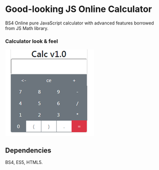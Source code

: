 # Good-looking JS Online Calculator

BS4 Online pure JavaScript calculator with advanced features borrowed from JS Math library.

### Calculator look & feel

![Advanced JavaScript Calculator](https://github.com/FedirM/JSCalc/blob/master/jsCalcScreenShot.png)

## Dependencies

BS4, ES5, HTML5.
